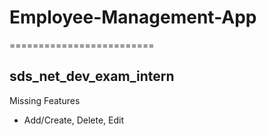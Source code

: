# Employee-Management-App
=========================
## sds_net_dev_exam_intern

Missing Features
+ Add/Create, Delete, Edit

